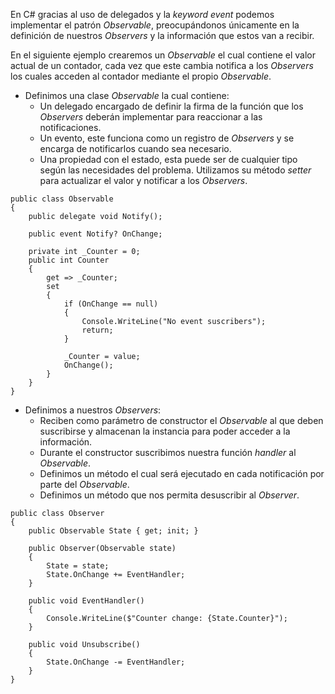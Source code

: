 En C# gracias al uso de delegados y la *keyword event* podemos implementar el patrón *Observable*, preocupándonos únicamente en la definición de nuestros *Observers* y la información que estos van a recibir.

En el siguiente ejemplo crearemos un *Observable* el cual contiene el valor actual de un contador, cada vez que este cambia notifica a los *Observers* los cuales acceden al contador mediante el propio *Observable*.

- Definimos una clase *Observable* la cual contiene:
	- Un delegado encargado de definir la firma de la función que los *Observers* deberán implementar para reaccionar a las notificaciones.
	- Un evento, este funciona como un registro de *Observers* y se encarga de notificarlos cuando sea necesario.
	- Una propiedad con el estado, esta puede ser de cualquier tipo según las necesidades del problema. Utilizamos su método *setter* para actualizar el valor y notificar a los *Observers*.

```
public class Observable
{
    public delegate void Notify();
    
    public event Notify? OnChange;
    
    private int _Counter = 0;
    public int Counter
    {
        get => _Counter;
        set
        {
            if (OnChange == null)
            {
                Console.WriteLine("No event suscribers");
                return;
            }

            _Counter = value;
            OnChange();
        }
    }
}
```

- Definimos a nuestros *Observers*:
	- Reciben como parámetro de constructor el *Observable* al que deben suscribirse y almacenan la instancia para poder acceder a la información.
	- Durante el constructor suscribimos nuestra función *handler* al *Observable*.
	- Definimos un método el cual será ejecutado en cada notificación por parte del *Observable*.
	- Definimos un método que nos permita desuscribir al *Observer*.

```
public class Observer
{
    public Observable State { get; init; }

    public Observer(Observable state)
    {
        State = state;
        State.OnChange += EventHandler;
    }

    public void EventHandler()
    {
        Console.WriteLine($"Counter change: {State.Counter}");
    }

    public void Unsubscribe()
    {
        State.OnChange -= EventHandler;
    }
}
```